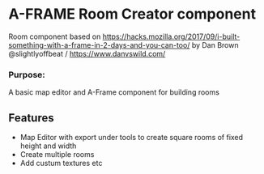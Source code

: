 # A-FRAME Room Creator component

Room component based on 
https://hacks.mozilla.org/2017/09/i-built-something-with-a-frame-in-2-days-and-you-can-too/ by 
Dan Brown @slightlyoffbeat / https://www.danvswild.com/

### Purpose:
A basic map editor and A-Frame component for building rooms 

## Features
- Map Editor with export under tools to create square rooms of fixed height and width 
- Create multiple rooms
- Add custum textures etc

